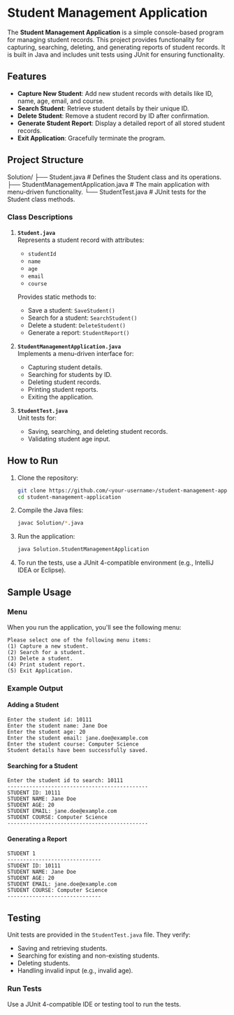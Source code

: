 # Student Management Application

The **Student Management Application** is a simple console-based program for managing student records. This project provides functionality for capturing, searching, deleting, and generating reports of student records. It is built in Java and includes unit tests using JUnit for ensuring functionality.

## Features

- **Capture New Student**: Add new student records with details like ID, name, age, email, and course.
- **Search Student**: Retrieve student details by their unique ID.
- **Delete Student**: Remove a student record by ID after confirmation.
- **Generate Student Report**: Display a detailed report of all stored student records.
- **Exit Application**: Gracefully terminate the program.

## Project Structure

Solution/
├── Student.java                   # Defines the Student class and its operations.
├── StudentManagementApplication.java # The main application with menu-driven functionality.
└── StudentTest.java               # JUnit tests for the Student class methods.

### Class Descriptions

1. **`Student.java`**  
   Represents a student record with attributes:
   - `studentId`
   - `name`
   - `age`
   - `email`
   - `course`

   Provides static methods to:
   - Save a student: `SaveStudent()`
   - Search for a student: `SearchStudent()`
   - Delete a student: `DeleteStudent()`
   - Generate a report: `StudentReport()`

2. **`StudentManagementApplication.java`**  
   Implements a menu-driven interface for:
   - Capturing student details.
   - Searching for students by ID.
   - Deleting student records.
   - Printing student reports.
   - Exiting the application.

3. **`StudentTest.java`**  
   Unit tests for:
   - Saving, searching, and deleting student records.
   - Validating student age input.

## How to Run

1. Clone the repository:
   ```bash
   git clone https://github.com/<your-username>/student-management-application.git
   cd student-management-application
   ```

2. Compile the Java files:
   ```bash
   javac Solution/*.java
   ```

3. Run the application:
   ```bash
   java Solution.StudentManagementApplication
   ```

4. To run the tests, use a JUnit 4-compatible environment (e.g., IntelliJ IDEA or Eclipse).

## Sample Usage

### Menu
When you run the application, you'll see the following menu:
```plaintext
Please select one of the following menu items:
(1) Capture a new student.
(2) Search for a student.
(3) Delete a student.
(4) Print student report.
(5) Exit Application.
```

### Example Output
#### Adding a Student
```plaintext
Enter the student id: 10111
Enter the student name: Jane Doe
Enter the student age: 20
Enter the student email: jane.doe@example.com
Enter the student course: Computer Science
Student details have been successfully saved.
```

#### Searching for a Student
```plaintext
Enter the student id to search: 10111
---------------------------------------------
STUDENT ID: 10111
STUDENT NAME: Jane Doe
STUDENT AGE: 20
STUDENT EMAIL: jane.doe@example.com
STUDENT COURSE: Computer Science
---------------------------------------------
```

#### Generating a Report
```plaintext
STUDENT 1
------------------------------
STUDENT ID: 10111
STUDENT NAME: Jane Doe
STUDENT AGE: 20
STUDENT EMAIL: jane.doe@example.com
STUDENT COURSE: Computer Science
------------------------------
```

## Testing

Unit tests are provided in the `StudentTest.java` file. They verify:
- Saving and retrieving students.
- Searching for existing and non-existing students.
- Deleting students.
- Handling invalid input (e.g., invalid age).

### Run Tests
Use a JUnit 4-compatible IDE or testing tool to run the tests.

```
